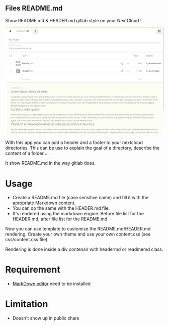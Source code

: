 Files README.md
---

Show README.md & HEADER.md gitlab style on your NextCloud !

![screenshot](screenshot.png)

With this app you can add a header and a footer to your nextcloud directories.
This can be use to explain the goal of a directory, describe the content of a folder ...

It show README.md in the way gitlab does.


# Usage 

  * Create a README.md file (case sensitive name) and fill it with the apropriate Markdown content.
  * You can do the same with the HEADER.md file.
  * It's rendered using the markdown engine. Before file list for the HEADER.md, after file list for the README.md

Now you can use template to customize the README.md/HEADER.md rendering.
Create your own theme and use your own content.css (see css/content.css file)

Rendering is done inside a div contenair with headermd or readmemd class.
  
# Requirement
  * [MarkDown editor](https://apps.nextcloud.com/apps/files_markdown) need to be installed

# Limitation
  * Doesn't show up in public share
